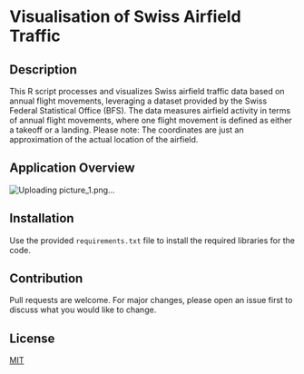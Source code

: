 # Visualisation of Swiss Airfield Traffic

## Description
This R script processes and visualizes Swiss airfield traffic data based on annual flight movements, leveraging a dataset provided by the Swiss Federal Statistical Office (BFS). The data measures airfield activity in terms of annual flight movements, where one flight movement is defined as either a takeoff or a landing. Please note: The coordinates are just an approximation of the actual location of the airfield.

## Application Overview
![Uploading picture_1.png…]()

## Installation

Use the provided `requirements.txt` file to install the required libraries for the code.

## Contribution

Pull requests are welcome. For major changes, please open an issue first to discuss what you would like to change.

## License

[MIT](https://choosealicense.com/licenses/mit/)
<br>

